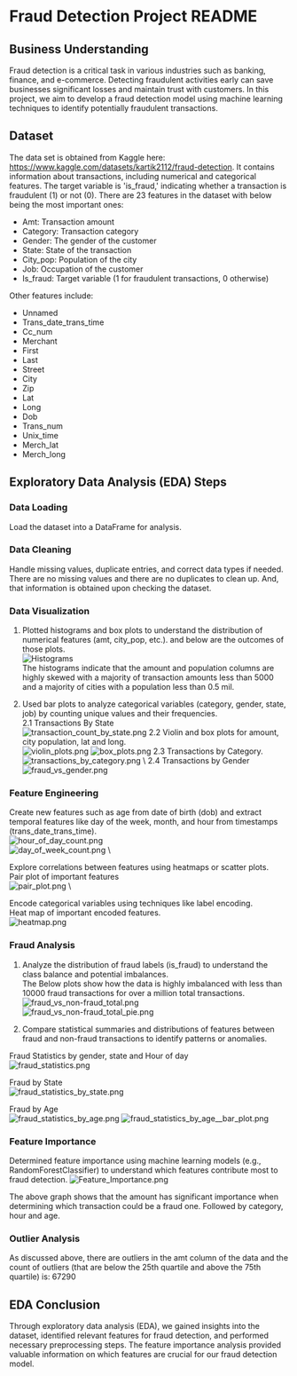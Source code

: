 # Fraud Detection Project README

## Business Understanding

Fraud detection is a critical task in various industries such as banking, finance, and e-commerce. Detecting fraudulent activities early can save businesses significant losses and maintain trust with customers. In this project, we aim to develop a fraud detection model using machine learning techniques to identify potentially fraudulent transactions.

## Dataset

The data set is obtained from Kaggle here: <https://www.kaggle.com/datasets/kartik2112/fraud-detection>. It contains information about transactions, including numerical and categorical features. The target variable is 'is_fraud,' indicating whether a transaction is fraudulent (1) or not (0). There are 23 features in the dataset with below being the most important ones:

- Amt: Transaction amount
- Category: Transaction category
- Gender: The gender of the customer
- State: State of the transaction
- City_pop: Population of the city
- Job: Occupation of the customer
- Is_fraud: Target variable (1 for fraudulent transactions, 0 otherwise)

Other features include:

- Unnamed
- Trans_date_trans_time  
- Cc_num
- Merchant
- First
- Last
- Street
- City
- Zip
- Lat
- Long
- Dob
- Trans_num
- Unix_time
- Merch_lat
- Merch_long

## Exploratory Data Analysis (EDA) Steps

### Data Loading

Load the dataset into a DataFrame for analysis.

### Data Cleaning

Handle missing values, duplicate entries, and correct data types if needed. There are no missing values and there are no duplicates to clean up. And, that information is obtained upon checking the dataset.

### Data Visualization

1. Plotted histograms and box plots to understand the distribution of numerical features (amt, city_pop, etc.). and below are the outcomes of those plots.\
![Histograms](Images/EDA/histograms.png)\
The histograms indicate that the amount and population columns are highly skewed with a majority of transaction amounts less than 5000 and a majority of cities with a population less than 0.5 mil.

2. Used bar plots to analyze categorical variables (category, gender, state, job) by counting unique values and their frequencies.\
2.1 Transactions By State\
![transaction_count_by_state.png](Images/EDA/transaction_count_by_state.png)
2.2 Violin and box plots for amount, city population, lat and long.\
![violin_plots.png](Images/EDA/violin_plots.png)
![box_plots.png](Images/EDA/box_plots.png)
2.3 Transactions by Category.\
![transactions_by_category.png](Images/EDA/transactions_by_Category.png) \ 
2.4 Transactions by Gender\
![fraud_vs_gender.png](Images/EDA/fraud_vs_gender.png)


### Feature Engineering

Create new features such as age from date of birth (dob) and extract temporal features like day of the week, month, and hour from timestamps (trans_date_trans_time).\
![hour_of_day_count.png](Images/EDA/hour_of_day_count.png) \
![day_of_week_count.png](Images/EDA/day_of_week_count.png) \

Explore correlations between features using heatmaps or scatter plots.\
Pair plot of important features \
![pair_plot.png](Images/EDA/pair_plot.png) \

Encode categorical variables using techniques like label encoding.\
Heat map of important encoded features.\
![heatmap.png](Images/EDA/heatmap.png)


### Fraud Analysis

1. Analyze the distribution of fraud labels (is_fraud) to understand the class balance and potential imbalances.\
The Below plots show how the data is highly imbalanced with less than 10000 fraud transactions for over a million total transactions.\
![fraud_vs_non-fraud_total.png](Images/EDA/fraud_vs_non-fraud_total.png) \
![fraud_vs_non-fraud_total_pie.png](Images/EDA/fraud_vs_non-fraud_total_pie.png)

2. Compare statistical summaries and distributions of features between fraud and non-fraud transactions to identify patterns or anomalies.

Fraud Statistics by gender, state and Hour of day\
![fraud_statistics.png](Images/EDA/fraud_statistics.png)

Fraud by State\
![fraud_statistics_by_state.png](Images/EDA/fraud_statistics_by_state.png)

Fraud by Age\
![fraud_statistics_by_age.png](Images/EDA/fraud_statistics_by_age.png)
![fraud_statistics_by_age__bar_plot.png](Images/EDA/fraud_statistics_by_age__bar_plot.png)

### Feature Importance

Determined feature importance using machine learning models (e.g., RandomForestClassifier) to understand which features contribute most to fraud detection.
![Feature_Importance.png](Images/EDA/Feature_Importance.png)

The above graph shows that the amount has significant importance when determining which transaction could be a fraud one. Followed by category, hour and age.

### Outlier Analysis

As discussed above, there are outliers in the amt column of the data and the count of outliers (that are below the 25th quartile and above the 75th quartile) is: 67290

## EDA Conclusion

Through exploratory data analysis (EDA), we gained insights into the dataset, identified relevant features for fraud detection, and performed necessary preprocessing steps. The feature importance analysis provided valuable information on which features are crucial for our fraud detection model.

